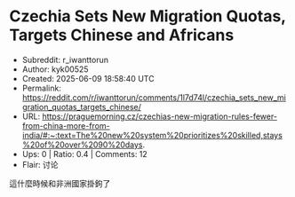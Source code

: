# Czechia Sets New Migration Quotas, Targets Chinese and Africans

- Subreddit: r_iwanttorun
- Author: kyk00525
- Created: 2025-06-09 18:58:40 UTC
- Permalink: https://reddit.com/r/iwanttorun/comments/1l7d74l/czechia_sets_new_migration_quotas_targets_chinese/
- URL: https://praguemorning.cz/czechias-new-migration-rules-fewer-from-china-more-from-india/#:~:text=The%20new%20system%20prioritizes%20skilled,stays%20of%20over%2090%20days.
- Ups: 0 | Ratio: 0.4 | Comments: 12
- Flair: 讨论


這什麼時候和非洲國家掛鉤了

